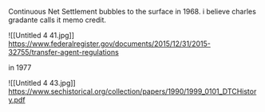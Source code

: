 Continuous Net Settlement bubbles to the surface in 1968.
i believe charles gradante calls it memo credit.

![[Untitled 4 41.jpg]]
https://www.federalregister.gov/documents/2015/12/31/2015-32755/transfer-agent-regulations

in 1977 

![[Untitled 4 43.jpg]]
https://www.sechistorical.org/collection/papers/1990/1999_0101_DTCHistory.pdf